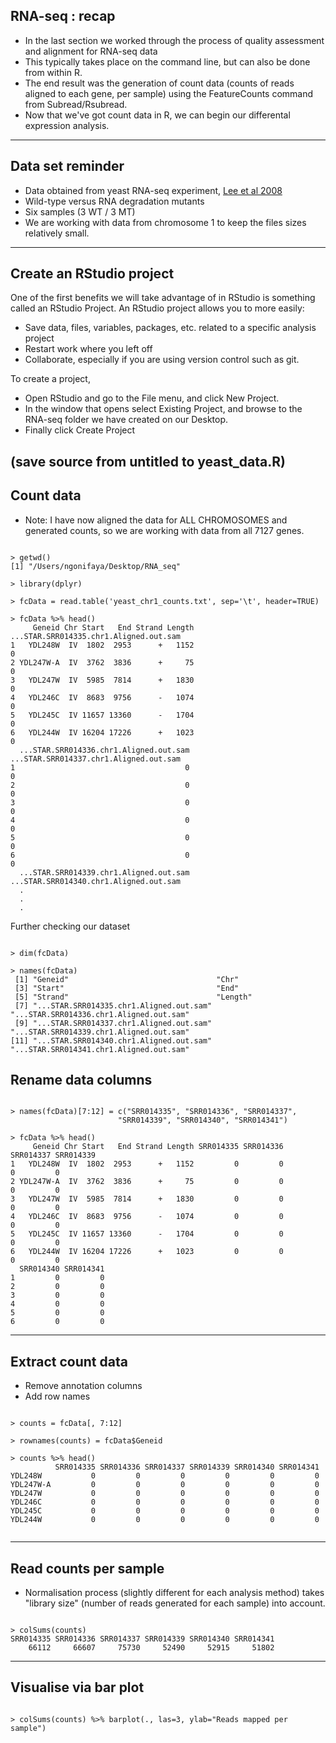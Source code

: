 ## RNA-seq : recap

- In the last section we worked through the process of quality assessment and alignment 
for RNA-seq data
- This typically takes place on the command line, but can also be done from within R.
- The end result was the generation of count data (counts of reads aligned to each gene, per sample) using the FeatureCounts command from Subread/Rsubread.
- Now that we've got count data in R, we can begin our differental expression analysis.

---

## Data set reminder

 - Data obtained from yeast RNA-seq experiment, <a href="https://journals.plos.org/plosgenetics/article?id=10.1371/journal.pgen.1000299">Lee et al 2008 </a>
 - Wild-type versus RNA degradation mutants 
 - Six samples (3 WT / 3 MT)
 - We are working with data from chromosome 1 to keep the files sizes relatively small.

---

## Create an RStudio project

One of the first benefits we will take advantage of in RStudio is something called an RStudio Project. An RStudio project allows you to more easily:

- Save data, files, variables, packages, etc. related to a specific analysis project
- Restart work where you left off
- Collaborate, especially if you are using version control such as git.

To create a project,
- Open RStudio and go to the File menu, and click New Project.
- In the window that opens select Existing Project, and browse to the RNA-seq folder we have created on our Desktop.
- Finally click Create Project


(save source from untitled to yeast_data.R) 
---

## Count data

- Note: I have now aligned the data for ALL CHROMOSOMES and generated counts, so we are working with data from all 7127 genes.

```

> getwd()
[1] "/Users/ngonifaya/Desktop/RNA_seq"

> library(dplyr)

> fcData = read.table('yeast_chr1_counts.txt', sep='\t', header=TRUE)

> fcData %>% head()
     Geneid Chr Start   End Strand Length ...STAR.SRR014335.chr1.Aligned.out.sam
1   YDL248W  IV  1802  2953      +   1152                                      0
2 YDL247W-A  IV  3762  3836      +     75                                      0
3   YDL247W  IV  5985  7814      +   1830                                      0
4   YDL246C  IV  8683  9756      -   1074                                      0
5   YDL245C  IV 11657 13360      -   1704                                      0
6   YDL244W  IV 16204 17226      +   1023                                      0
  ...STAR.SRR014336.chr1.Aligned.out.sam ...STAR.SRR014337.chr1.Aligned.out.sam
1                                      0                                      0
2                                      0                                      0
3                                      0                                      0
4                                      0                                      0
5                                      0                                      0
6                                      0                                      0
  ...STAR.SRR014339.chr1.Aligned.out.sam ...STAR.SRR014340.chr1.Aligned.out.sam
  .
  .
  .

```

Further checking our dataset

```{r}

> dim(fcData)

> names(fcData)
 [1] "Geneid"                                 "Chr"                                   
 [3] "Start"                                  "End"                                   
 [5] "Strand"                                 "Length"                                
 [7] "...STAR.SRR014335.chr1.Aligned.out.sam" "...STAR.SRR014336.chr1.Aligned.out.sam"
 [9] "...STAR.SRR014337.chr1.Aligned.out.sam" "...STAR.SRR014339.chr1.Aligned.out.sam"
[11] "...STAR.SRR014340.chr1.Aligned.out.sam" "...STAR.SRR014341.chr1.Aligned.out.sam"

```
## Rename data columns

```{r}

> names(fcData)[7:12] = c("SRR014335", "SRR014336", "SRR014337", 
                        "SRR014339", "SRR014340", "SRR014341")
 
> fcData %>% head()
     Geneid Chr Start   End Strand Length SRR014335 SRR014336 SRR014337 SRR014339
1   YDL248W  IV  1802  2953      +   1152         0         0         0         0
2 YDL247W-A  IV  3762  3836      +     75         0         0         0         0
3   YDL247W  IV  5985  7814      +   1830         0         0         0         0
4   YDL246C  IV  8683  9756      -   1074         0         0         0         0
5   YDL245C  IV 11657 13360      -   1704         0         0         0         0
6   YDL244W  IV 16204 17226      +   1023         0         0         0         0
  SRR014340 SRR014341
1         0         0
2         0         0
3         0         0
4         0         0
5         0         0
6         0         0

```

---

## Extract count data

 - Remove annotation columns
 - Add row names

```{r}

> counts = fcData[, 7:12]

> rownames(counts) = fcData$Geneid

> counts %>% head()
          SRR014335 SRR014336 SRR014337 SRR014339 SRR014340 SRR014341
YDL248W           0         0         0         0         0         0
YDL247W-A         0         0         0         0         0         0
YDL247W           0         0         0         0         0         0
YDL246C           0         0         0         0         0         0
YDL245C           0         0         0         0         0         0
YDL244W           0         0         0         0         0         0


```

---

## Read counts per sample

 - Normalisation process (slightly different for each analysis method) takes 
 "library size" (number of reads generated for each sample) into account.

```{r}

> colSums(counts)
SRR014335 SRR014336 SRR014337 SRR014339 SRR014340 SRR014341 
    66112     66607     75730     52490     52915     51802 

```

---

## Visualise via bar plot

```{r}

> colSums(counts) %>% barplot(., las=3, ylab="Reads mapped per sample")

```


